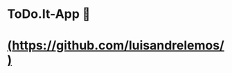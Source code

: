 # ToDo.It-App 📅

# [(https://github.com/luisandrelemos/)](https://github.com/luisandrelemos/ToDo.It-App/blob/32d028f1295ed306bf814861e41a9883abb052c8/UTAD.ToDo.It-App/Aplica%C3%A7%C3%A3o%20ToDo.IT/Images/ToDoIt%20App.jpg)
